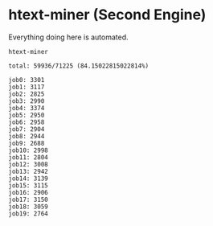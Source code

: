 # htext-miner (Second Engine)

Everything doing here is automated.

```
htext-miner

total: 59936/71225 (84.15022815022814%)

job0: 3301
job1: 3117
job2: 2825
job3: 2990
job4: 3374
job5: 2950
job6: 2958
job7: 2904
job8: 2944
job9: 2688
job10: 2998
job11: 2804
job12: 3008
job13: 2942
job14: 3139
job15: 3115
job16: 2906
job17: 3150
job18: 3059
job19: 2764
```
